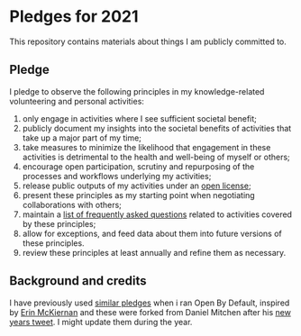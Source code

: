 # Pledges for 2021

This repository contains materials about things I am publicly committed to. 

## Pledge

I pledge to observe the following principles in my knowledge-related volunteering and personal activities:

1. only engage in activities where I see sufficient societal benefit;
1. publicly document my insights into the societal benefits of activities that take up a major part of my time;
1. take measures to minimize the likelihood that engagement in these activities is detrimental to the health and well-being of myself or others;
1. encourage open participation, scrutiny and repurposing of the processes and workflows underlying my activities;
1. release public outputs of my activities under an [open license](https://opendefinition.org/licenses/);
1. present these principles as my starting point when negotiating collaborations with others;
1. maintain a [list of frequently asked questions](faq.md) related to activities covered by these principles;
1. allow for exceptions, and feed data about them into future versions of these principles.
1. review these principles at least annually and refine them as necessary.

## Background and credits

I have previously used [similar pledges](http://www.openbydefault.se/pledge/) when i ran Open By Default, inspired by [Erin McKiernan](https://emckiernan.wordpress.com/pledge/) and these were forked from Daniel Mitchen after his [new years tweet](https://twitter.com/EvoMRI/status/1344728435210514436). I might update them during the year.
